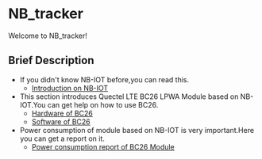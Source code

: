 # NB_tracker
Welcome to NB_tracker!

## Brief Description
* If you didn't know NB-IOT before,you can read this.
   * [Introduction on NB-IOT](https://github.com/nofreegood/Work-summary/blob/master/NB-IOT/doc/Introduction%20on%20NB-IOT.md)
* This section introduces Quectel LTE BC26 LPWA Module based on NB-IOT.You can get help on how to use BC26.
   * [Hardware of BC26](https://github.com/nofreegood/Work-summary/blob/master/LTE_BC26_LPWA%20MODULE/doc/Hardware.md)
   * [Software of BC26](https://github.com/nofreegood/Work-summary/blob/master/LTE_BC26_LPWA%20MODULE/doc/Software.md)
* Power consumption of module based on NB-IOT is very important.Here you can get a report on it.
   * [Power consumption report of BC26 Module](https://github.com/nofreegood/Work-summary/blob/master/LTE_BC26_LPWA%20MODULE/Power_Consumption_Report/Test_Result/Power%20consumption%20test%20of%20BC26%20Module.md)
